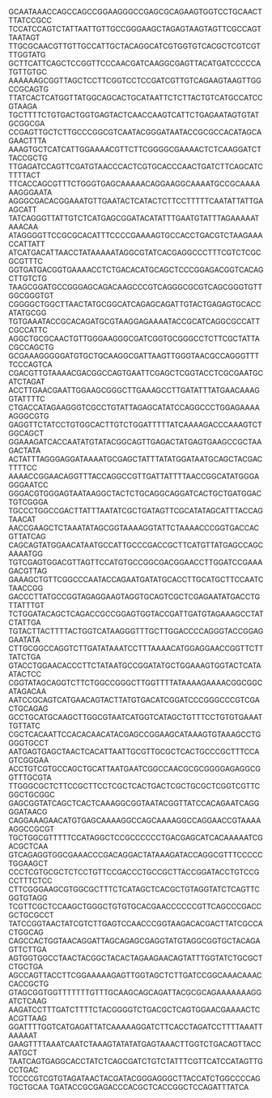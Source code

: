 GCAATAAACCAGCCAGCCGGAAGGGCCGAGCGCAGAAGTGGTCCTGCAACTTTATCCGCC
TCCATCCAGTCTATTAATTGTTGCCGGGAAGCTAGAGTAAGTAGTTCGCCAGTTAATAGT
TTGCGCAACGTTGTTGCCATTGCTACAGGCATCGTGGTGTCACGCTCGTCGTTTGGTATG
GCTTCATTCAGCTCCGGTTCCCAACGATCAAGGCGAGTTACATGATCCCCCATGTTGTGC
AAAAAAGCGGTTAGCTCCTTCGGTCCTCCGATCGTTGTCAGAAGTAAGTTGGCCGCAGTG
TTATCACTCATGGTTATGGCAGCACTGCATAATTCTCTTACTGTCATGCCATCCGTAAGA
TGCTTTTCTGTGACTGGTGAGTACTCAACCAAGTCATTCTGAGAATAGTGTATGCGGCGA
CCGAGTTGCTCTTGCCCGGCGTCAATACGGGATAATACCGCGCCACATAGCAGAACTTTA
AAAGTGCTCATCATTGGAAAACGTTCTTCGGGGCGAAAACTCTCAAGGATCTTACCGCTG
TTGAGATCCAGTTCGATGTAACCCACTCGTGCACCCAACTGATCTTCAGCATCTTTTACT
TTCACCAGCGTTTCTGGGTGAGCAAAAACAGGAAGGCAAAATGCCGCAAAAAAGGGAATA
AGGGCGACACGGAAATGTTGAATACTCATACTCTTCCTTTTTCAATATTATTGAAGCATT
TATCAGGGTTATTGTCTCATGAGCGGATACATATTTGAATGTATTTAGAAAAATAAACAA
ATAGGGGTTCCGCGCACATTTCCCCGAAAAGTGCCACCTGACGTCTAAGAAACCATTATT
ATCATGACATTAACCTATAAAAATAGGCGTATCACGAGGCCCTTTCGTCTCGCGCGTTTC
GGTGATGACGGTGAAAACCTCTGACACATGCAGCTCCCGGAGACGGTCACAGCTTGTCTG
TAAGCGGATGCCGGGAGCAGACAAGCCCGTCAGGGCGCGTCAGCGGGTGTTGGCGGGTGT
CGGGGCTGGCTTAACTATGCGGCATCAGAGCAGATTGTACTGAGAGTGCACCATATGCGG
TGTGAAATACCGCACAGATGCGTAAGGAGAAAATACCGCATCAGGCGCCATTCGCCATTC
AGGCTGCGCAACTGTTGGGAAGGGCGATCGGTGCGGGCCTCTTCGCTATTACGCCAGCTG
GCGAAAGGGGGATGTGCTGCAAGGCGATTAAGTTGGGTAACGCCAGGGTTTTCCCAGTCA
CGACGTTGTAAAACGACGGCCAGTGAATTCGAGCTCGGTACCTCGCGAATGCATCTAGAT
ACCTTGAACGAATTGGAAGCGGGCTTGAAAGCCTTGATATTTATGAACAAAGGTATTTTC
CTGACCATAGAAGGGTCGCCTGTATTAGAGCATATCCAGGCCCTGGAGAAAAAGGGCGTG
GAGGTTCTATCCTGTGGCACTTGTCTGGATTTTTATCAAAAGACCCAAAGTCTGGCAGCT
GGAAAGATCACCAATATGTATACGGCAGTTGAGACTATGAGTGAAGCCGCTAAGACTATA
ACTATTTAGGGAGGATAAAATGCGAGCTATTTATATGGATAATGCAGCTACGACTTTTCC
AAAACCGGAACAGGTTTACCAGGCCGTTGATTATTTTAACCGGCATATGGGAGGGAATCC
GGGACGTGGGAGTAATAAGGCTACTCTGCAGGCAGGATCACTGCTGATGGACTGTCGGGA
TGCCCTGGCCGACTTATTTAATATCGCTGATAGTTCGCATATAGCATTTACCAGTAACAT
AACCGAAGCTCTAAATATAGCGGTAAAAGGTATTCTAAAACCCGGTGACCACGTTATCAG
CAGCAGTATGGAACATAATGCCATTGCCCGACCGCTTCATGTTATGAGCCAGCAAAATGG
TGTCGAGTGGACGTTAGTTCCATGTGCCGGCGACGGAACCTTGGATCCGAAAGACGTTAG
GAAAGCTGTTCGGCCCAATACCAGAATGATATGCACCTTGCATGCTTCCAATCTAACCGG
GACCCTTATGCCGGTAGAGGAAGTAGGTGCAGTCGCTCGAGAATATGACCTGTTATTTGT
TCTGGATACAGCTCAGACCGCCGGAGTGGTACCGATTGATGTAGAAAGCCTATCTATTGA
TGTACTTACTTTTACTGGTCATAAGGGTTTGCTTGGACCCCAGGGTACCGGAGGAATATA
CTTGCGGCCAGGTCTTGATATAAATCCTTTAAAACATGGAGGAACCGGTTCTTTATCTGA
GTACCTGGAACACCCTTCTATAATGCCGGATATGCTGGAAAGTGGTACTCATAATACTCC
CGGTATAGCAGGTCTTCTGGCCGGGCTTGGTTTTATAAAAGAAAACGGCGGCATAGACAA
AATCCGCAGTCATGAACAGTACTTATGTGACATCGGATCCCGGGCCCGTCGACTGCAGAG
GCCTGCATGCAAGCTTGGCGTAATCATGGTCATAGCTGTTTCCTGTGTGAAATTGTTATC
CGCTCACAATTCCACACAACATACGAGCCGGAAGCATAAAGTGTAAAGCCTGGGGTGCCT
AATGAGTGAGCTAACTCACATTAATTGCGTTGCGCTCACTGCCCGCTTTCCAGTCGGGAA
ACCTGTCGTGCCAGCTGCATTAATGAATCGGCCAACGCGCGGGGAGAGGCGGTTTGCGTA
TTGGGCGCTCTTCCGCTTCCTCGCTCACTGACTCGCTGCGCTCGGTCGTTCGGCTGCGGC
GAGCGGTATCAGCTCACTCAAAGGCGGTAATACGGTTATCCACAGAATCAGGGGATAACG
CAGGAAAGAACATGTGAGCAAAAGGCCAGCAAAAGGCCAGGAACCGTAAAAAGGCCGCGT
TGCTGGCGTTTTTCCATAGGCTCCGCCCCCCTGACGAGCATCACAAAAATCGACGCTCAA
GTCAGAGGTGGCGAAACCCGACAGGACTATAAAGATACCAGGCGTTTCCCCCTGGAAGCT
CCCTCGTGCGCTCTCCTGTTCCGACCCTGCCGCTTACCGGATACCTGTCCGCCTTTCTCC
CTTCGGGAAGCGTGGCGCTTTCTCATAGCTCACGCTGTAGGTATCTCAGTTCGGTGTAGG
TCGTTCGCTCCAAGCTGGGCTGTGTGCACGAACCCCCCGTTCAGCCCGACCGCTGCGCCT
TATCCGGTAACTATCGTCTTGAGTCCAACCCGGTAAGACACGACTTATCGCCACTGGCAG
CAGCCACTGGTAACAGGATTAGCAGAGCGAGGTATGTAGGCGGTGCTACAGAGTTCTTGA
AGTGGTGGCCTAACTACGGCTACACTAGAAGAACAGTATTTGGTATCTGCGCTCTGCTGA
AGCCAGTTACCTTCGGAAAAAGAGTTGGTAGCTCTTGATCCGGCAAACAAACCACCGCTG
GTAGCGGTGGTTTTTTTGTTTGCAAGCAGCAGATTACGCGCAGAAAAAAAGGATCTCAAG
AAGATCCTTTGATCTTTTCTACGGGGTCTGACGCTCAGTGGAACGAAAACTCACGTTAAG
GGATTTTGGTCATGAGATTATCAAAAAGGATCTTCACCTAGATCCTTTTAAATTAAAAAT
GAAGTTTTAAATCAATCTAAAGTATATATGAGTAAACTTGGTCTGACAGTTACCAATGCT
TAATCAGTGAGGCACCTATCTCAGCGATCTGTCTATTTCGTTCATCCATAGTTGCCTGAC
TCCCCGTCGTGTAGATAACTACGATACGGGAGGGCTTACCATCTGGCCCCAGTGCTGCAA
TGATACCGCGAGACCCACGCTCACCGGCTCCAGATTTATCA